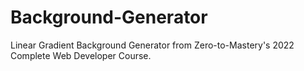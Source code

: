 # Background-Generator

Linear Gradient Background Generator from Zero-to-Mastery's 2022 Complete Web Developer Course.
